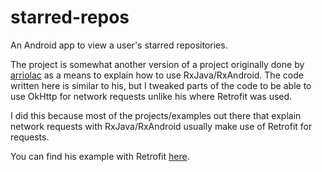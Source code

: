 # starred-repos
An Android app to view a user's starred repositories.

The project is somewhat another version of a project originally done by [arriolac](https://github.com/arriolac) as a means to explain how to use RxJava/RxAndroid.
The code written here is similar to his, but I tweaked parts of the code to be able to use OkHttp for network
requests unlike his where Retrofit was used. 

I did this because most of the projects/examples out there that explain network requests with 
RxJava/RxAndroid usually make use of Retrofit for requests.

You can find his example with Retrofit [here](https://github.com/arriolac/GitHubRxJava).
